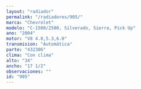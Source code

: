 ```yaml
---
layout: "radiador"
permalink: "/radiadores/905/"
marca: "Chevrolet"
modelo: "C-1500/2500, Silverado, Sierra, Pick Up"
ano: "2004"
motor: "V8 4.8,5.3,6.0"
transmision: "Automática"
parte: "432306"
clima: "Con clima"
alto: "34"
ancho: "17 1/2"
observaciones: ""
id: "905"
---
```


